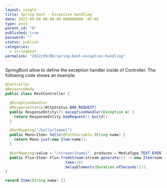 ```yaml
---
layout: single
title: Spring boot - Exception handling
date: 2022-09-06 08:00:00.000000000 -05:00
type: post
parent_id: "0"
published: true
password: ""
status: publish
categories:
  - stringboot
permalink: "2022/09/06/spring-boot-exception-handling"
---
```


SpringBoot allow to define the exception handler inside of Controller. The following code shows an example.

```java
@Controller
@ResponseBody
public class RestController {

  @ExceptionHandler
  @ResponseStatus(HttpStatus.BAD_REQUEST)
  public ResponseEntity<?> exceptionHandler(Exception e) {
    return ResponseEntity.badRequest().build()
  }

  @GetMapping("/hello/{name}")
  public Mono<Item> hello(@PathVariable String name) {
    return Mono.just(new Item(name));
  }

  @GetMapping(value = "/stream/{name}", produces = MediaType.TEXT_EVENT_STREAM_VALUE)
  public Flux<Item> Flux.fromStream(stream.generate(() -> new Item(name)))
                          .take(10)
                          .delayElements(Duration.ofSeconds(1));
}

record Item(String name) {}
```
